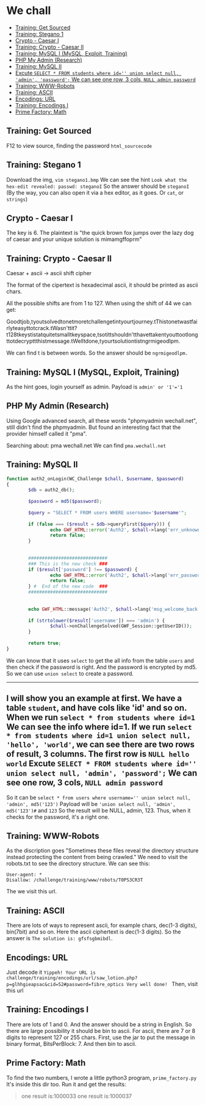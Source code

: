 # We chall


<!-- vim-markdown-toc GFM -->

* [Training: Get Sourced](#training-get-sourced)
* [Training: Stegano 1](#training-stegano-1)
* [Crypto - Caesar I](#crypto---caesar-i)
* [Training: Crypto - Caesar II](#training-crypto---caesar-ii)
* [Training: MySQL I (MySQL, Exploit, Training)](#training-mysql-i-mysql-exploit-training)
* [PHP My Admin (Research)](#php-my-admin-research)
* [Training: MySQL II](#training-mysql-ii)
* [Excute `SELECT * FROM students where id='' union select null, 'admin', 'password';` We can see one row, 3 cols, `NULL admin password`](#excute-select--from-students-where-id-union-select-null-admin-password-we-can-see-one-row-3-cols-null-admin-password)
* [Training: WWW-Robots](#training-www-robots)
* [Training: ASCII](#training-ascii)
* [Encodings: URL](#encodings-url)
* [Training: Encodings I](#training-encodings-i)
* [Prime Factory: Math](#prime-factory-math)

<!-- vim-markdown-toc -->

## Training: Get Sourced

F12 to view source, finding the password `html_sourcecode`

## Training: Stegano 1

Download the img, `vim stegano1.bmp`
We can see the hint `Look what the hex-edit revealed: passwd: steganoI`
So the answer should be `steganoI`
(By the way, you can also open it via a hex editor, as it goes. Or `cat`, or `strings`)

## Crypto - Caesar I

The key is 6.
The plaintext is "the quick brown fox jumps over the lazy dog of caesar and your unique solution is mimamgffoprm"

## Training: Crypto - Caesar II

Caesar + ascii -> ascii shift cipher

The format of the cipertext is hexadecimal ascii, it should be printed as ascii chars.

All the possible shifts are from 1 to 127. When using the shift of 44 we can get:

Goodtjob,tyoutsolvedtonetmoretchallengetintyourtjourney.tThistonetwastfairlyteasyttotcrack.tWasn'ttit?t128tkeystistatquitetsmalltkeyspace,tsotittshouldn'tthavettakentyouttootlongttotdecrypttthistmessage.tWelltdone,tyourtsolutiontistngrmigeodlpm.

We can find t is between words. So the answer should be `ngrmigeodlpm.`

## Training: MySQL I (MySQL, Exploit, Training)

As the hint goes, login yourself as admin.
Payload is `admin' or '1'='1`

## PHP My Admin (Research)

Using Google advanced search, all these words "phpmyadmin wechall.net", still didn't find the phpmyadmin. But found an interesting fact that the provider himself called it "pma".

Searching about: pma wechall.net
We can find `pma.wechall.net`

## Training: MySQL II

```PHP
function auth2_onLogin(WC_Challenge $chall, $username, $password)
{
        $db = auth2_db();
        
        $password = md5($password);
        
        $query = "SELECT * FROM users WHERE username='$username'";
        
        if (false === ($result = $db->queryFirst($query))) {
                echo GWF_HTML::error('Auth2', $chall->lang('err_unknown'), false);
                return false;
        }
        
        
        #############################
        ### This is the new check ###
        if ($result['password'] !== $password) {
                echo GWF_HTML::error('Auth2', $chall->lang('err_password'), false);
                return false;
        } #  End of the new code  ###
        #############################
        
        
        echo GWF_HTML::message('Auth2', $chall->lang('msg_welcome_back', array(htmlspecialchars($result['username']))), false);
        
        if (strtolower($result['username']) === 'admin') {
                $chall->onChallengeSolved(GWF_Session::getUserID());
        }
        
        return true;
}
```

We can know that it uses `select` to get the all info from the table `users` and then check if the password is right. And the password is encrypted by md5.
So we can use `union select` to create a password.

----
I will show you an example at first.
We have a table `student`, and have cols like 'id' and so on.
When we run `select * from students where id=1` We can see the info where id=1.
If we run `select * from students where id=1 union select null, 'hello', 'world'`, we can see there are two rows of result, 3 columns. The first row is `NULL hello world`
Excute `SELECT * FROM students where id='' union select null, 'admin', 'password';` We can see one row, 3 cols, `NULL admin password`
----

So it can be `select * from users where username='' union select null, 'admin', md5('123')`
Payload will be `'union select null, 'admin', md5('123')#` and `123`
So the result will be NULL, admin, 123. Thus, when it checks for the password, it's a right one.

## Training: WWW-Robots

As the discription goes "Sometimes these files reveal the directory structure instead protecting the content from being crawled."
We need to visit the robots.txt to see the directory structure. We can see this:
```
User-agent: *
Disallow: /challenge/training/www/robots/T0PS3CR3T
```
The we visit this url.

## Training: ASCII 

There are lots of ways to represent ascii, for example chars, dec(1-3 digits), bin(7bit) and so on. Here the ascii ciphertext is dec(1-3 digits).
So the answer is `The solution is: gfsfsgbmibdl`.

## Encodings: URL

Just decode it `Yippeh! Your URL is challenge/training/encodings/url/saw_lotion.php?p=glhhgieapsac&cid=52#password=fibre_optics Very well done!
`
Then, visit this url

## Training: Encodings I

There are lots of 1 and 0. And the answer should be a string in English. So there are large possibility it should be bin to ascii.
For ascii, there are 7 or 8 digits to represent 127 or 255 chars.
First, use the jar to put the message in binary format, BitsPerBlock: 7.
And then bin to ascii.

## Prime Factory: Math
To find the two numbers, I wrote a little python3 program, `prime_factory.py`	
It's inside this dir too. Run it and get the results:

> one result is:1000033
> one result is:1000037
